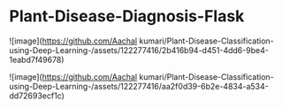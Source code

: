 # Plant-Disease-Diagnosis-Flask


![image](https://github.com/Aachal kumari/Plant-Disease-Classification-using-Deep-Learning-/assets/122277416/2b416b94-d451-4dd6-9be4-1eabd7f49678)

![image](https://github.com/Aachal kumari/Plant-Disease-Classification-using-Deep-Learning-/assets/122277416/aa2f0d39-6b2e-4834-a534-dd72693ecf1c)

